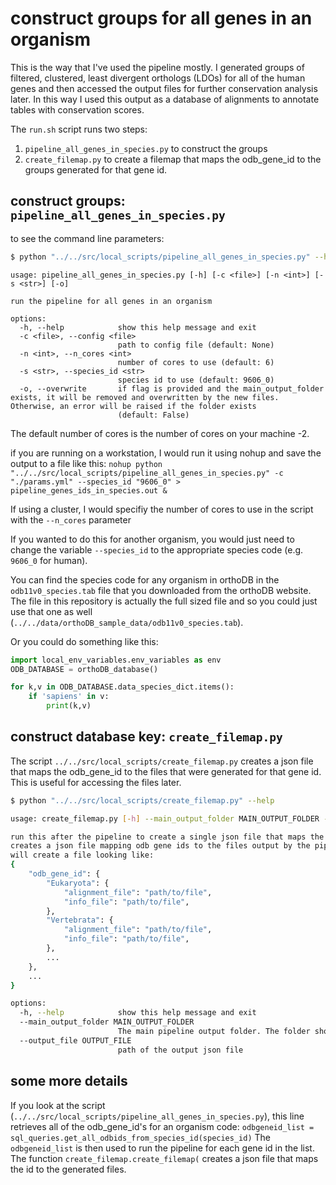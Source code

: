 # construct groups for all genes in an organism
This is the way that I've used the pipeline mostly. I generated groups of filtered, clustered, least divergent orthologs (LDOs) for all of the human genes and then accessed the output files for further conservation analysis later. In this way I used this output as a database of alignments to annotate tables with conservation scores.

The `run.sh` script runs two steps:
1. `pipeline_all_genes_in_species.py` to construct the groups
2. `create_filemap.py` to create a filemap that maps the odb_gene_id to the groups generated for that gene id.


## construct groups: `pipeline_all_genes_in_species.py`

to see the command line parameters:
```bash
$ python "../../src/local_scripts/pipeline_all_genes_in_species.py" --help
```
```
usage: pipeline_all_genes_in_species.py [-h] [-c <file>] [-n <int>] [-s <str>] [-o]

run the pipeline for all genes in an organism

options:
  -h, --help            show this help message and exit
  -c <file>, --config <file>
                        path to config file (default: None)
  -n <int>, --n_cores <int>
                        number of cores to use (default: 6)
  -s <str>, --species_id <str>
                        species id to use (default: 9606_0)
  -o, --overwrite       if flag is provided and the main_output_folder exists, it will be removed and overwritten by the new files. Otherwise, an error will be raised if the folder exists
                        (default: False)
```
The default number of cores is the number of cores on your machine -2.

if you are running on a workstation, I would run it using nohup and save the output to a file like this:
`nohup python "../../src/local_scripts/pipeline_all_genes_in_species.py" -c "./params.yml" --species_id "9606_0" > pipeline_genes_ids_in_species.out &`

If using a cluster, I would specifiy the number of cores to use in the script with the `--n_cores` parameter

If you wanted to do this for another organism, you would just need to change the variable `--species_id` to the appropriate species code (e.g. `9606_0` for human).

You can find the species code for any organism in orthoDB in the `odb11v0_species.tab` file that you downloaded from the orthoDB website. The file in this repository is actually the full sized file and so you could just use that one as well (`../../data/orthoDB_sample_data/odb11v0_species.tab`).


Or you could do something like this:
```python
import local_env_variables.env_variables as env
ODB_DATABASE = orthoDB_database()

for k,v in ODB_DATABASE.data_species_dict.items():
    if 'sapiens' in v:
        print(k,v)
```
## construct database key: `create_filemap.py`
The script `../../src/local_scripts/create_filemap.py` creates a json file that maps the odb_gene_id to the files that were generated for that gene id. This is useful for accessing the files later. <br>

```bash
$ python "../../src/local_scripts/create_filemap.py" --help
```
```bash
usage: create_filemap.py [-h] --main_output_folder MAIN_OUTPUT_FOLDER --output_file OUTPUT_FILE

run this after the pipeline to create a single json file that maps the gene ids to the files output by the pipeline
creates a json file mapping odb gene ids to the files output by the pipeline
will create a file looking like:
{
    "odb_gene_id": {
        "Eukaryota": {
            "alignment_file": "path/to/file",
            "info_file": "path/to/file",
        },
        "Vertebrata": {
            "alignment_file": "path/to/file",
            "info_file": "path/to/file",
        },
        ...
    },
    ...
}

options:
  -h, --help            show this help message and exit
  --main_output_folder MAIN_OUTPUT_FOLDER
                        The main pipeline output folder. The folder should contain the folder `info_jsons/`, where it will look for the json files.
  --output_file OUTPUT_FILE
                        path of the output json file
```


## some more details

If you look at the script (`../../src/local_scripts/pipeline_all_genes_in_species.py`), this line retrieves all of the odb_gene_id's for an organism code:
`odbgeneid_list = sql_queries.get_all_odbids_from_species_id(species_id)`
The `odbgeneid_list` is then used to run the pipeline for each gene id in the list.<br>
The function `create_filemap.create_filemap(` creates a json file that maps the id to the generated files.


